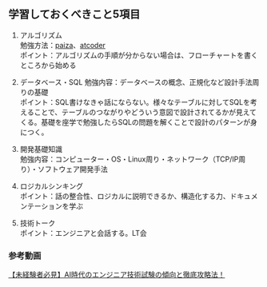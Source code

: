 ## 学習しておくべきこと5項目
1. アルゴリズム  
    勉強方法：[paiza](https://paiza.jp/challenges/info)、[atcoder](https://atcoder.jp/?lang=ja)  
    ポイント：アルゴリズムの手順が分からない場合は、フローチャートを書くところから始める
  
2. データベース・SQL
    勉強内容：データベースの概念、正規化など設計手法周りの基礎  
    ポイント：SQL書けなきゃ話にならない。様々なテーブルに対してSQLを考えることで、テーブルのつながりやどういう意図で設計されてるかが見えてくる。基礎を座学で勉強したらSQLの問題を解くことで設計のパターンが身につく。  
  
3. 開発基礎知識  
    勉強内容：コンピューター・OS・Linux周り・ネットワーク（TCP/IP周り）・ソフトウェア開発手法  
  
4. ロジカルシンキング  
    ポイント：話の整合性、ロジカルに説明できるか、構造化する力、ドキュメンテーションを学ぶ  
  
5. 技術トーク  
    ポイント：エンジニアと会話する。LT会  
  
### 参考動画
[【未経験者必見】AI時代のエンジニア技術試験の傾向と徹底攻略法！](https://youtu.be/06_nOp8WRBs)
